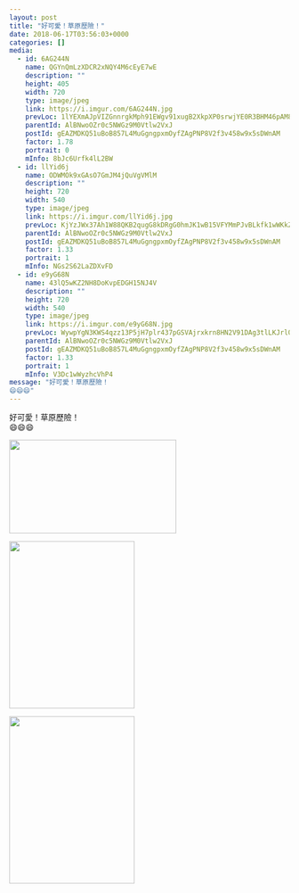 ```yaml
---
layout: post
title: "好可愛！草原歷險！" 
date: 2018-06-17T03:56:03+0000 
categories: [] 
media:
  - id: 6AG244N
    name: QGYnQmLzXDCR2xNQY4M6cEyE7wE
    description: ""   
    height: 405
    width: 720
    type: image/jpeg
    link: https://i.imgur.com/6AG244N.jpg
    prevLoc: 1lYEXmAJpVIZGnnrgkMph91EWgv91xugB2XkpXP0srwjYE0R3BHM46pAM86NcExKvD9M77FDk3r2GXXns1Z19QNAooC4mLWo8qMwCBjpEMEry1i5GoJRLZyQH9JVwNlZq7u2kMPqwWy3Sj72xvv7PLhjZ90r6VvpIrzgM8x994fx7KEmJW26s9Ek7zOrzgiv5mBNmp0ws89zJXoPwvf4q8VMxK2NSjyLEKJBvrunlpJ6jgQ6sV0JEzOQ15SZy8Kl6kzzT1WrDE
    parentId: AlBNwoOZr0c5NWGz9M0Vtlw2VxJ
    postId: gEAZMDKQ51uBoB857L4MuGgngpxmOyfZAgPNP8V2f3v458w9x5sDWnAM
    factor: 1.78
    portrait: 0
    mInfo: 8bJc6Urfk4lL2BW
  - id: llYid6j
    name: ODWMOk9xGAsO7GmJM4jQuVgVMlM
    description: ""   
    height: 720
    width: 540
    type: image/jpeg
    link: https://i.imgur.com/llYid6j.jpg
    prevLoc: KjYzJWx37Ah1W88QKB2qugG8kDRgG0hmJK1wB15VFYMmPJvBLkfk1wWKkZkOIBG14wRQ09IvVJKgMyXRFoAG95z3YmcKZAyP31o2TEq1XyD52YSl6gyPw3VrSyQGgWW7Omf4YNVVKgwAHY1DRLqxJPs7nVMRxBwjTRO0rRL1K3FOyy7Nkz4XtXl5K33YBWumAGMRKqm4h0QVE4oo5NsR5YgJp2O9sW0BMpjRKNS7ZW08E9wRtk3pnGrqnDFA7NOLJW4OF72
    parentId: AlBNwoOZr0c5NWGz9M0Vtlw2VxJ
    postId: gEAZMDKQ51uBoB857L4MuGgngpxmOyfZAgPNP8V2f3v458w9x5sDWnAM
    factor: 1.33
    portrait: 1
    mInfo: NGs2S62LaZDXvFD
  - id: e9yG68N
    name: 43lQ5wKZ2NH8DoKvpEDGH15NJ4V
    description: ""   
    height: 720
    width: 540
    type: image/jpeg
    link: https://i.imgur.com/e9yG68N.jpg
    prevLoc: WywpYgN3KWS4qzz13P5jH7plr437pGSVAjrxkrn8HN2V91DAg3tlLKJrl0l1tqXJ0Yj97DtRwGk47rqLU4jpYzm06wiR2p11G2O2FkzQ2yXWZMIGVB3Y4BZpIlYXyGVMmDhoNDPyNEZKfMo520mlNVsK0MG1NyXQhkMWDkZJj7HEJJomNQLvCZvnV99B8XiRp5j0XYGlUmw90kEox3Sx7AlJkLDqcQKNJOQVMwtNopJzPOOxFyXXDl5wo8ijQ4JP9v6YCxr
    parentId: AlBNwoOZr0c5NWGz9M0Vtlw2VxJ
    postId: gEAZMDKQ51uBoB857L4MuGgngpxmOyfZAgPNP8V2f3v458w9x5sDWnAM
    factor: 1.33
    portrait: 1
    mInfo: V3Dc1wWyzhcVhP4
message: "好可愛！草原歷險！  
😄😄😄"
---
```


好可愛！草原歷險！  
😄😄😄


[//]: #media:  
<a href="https://i.imgur.com/6AG244N.jpg"><img src="https://i.imgur.com/6AG244N.jpg" height="168" width="300" /></a> 
  

<a href="https://i.imgur.com/llYid6j.jpg"><img src="https://i.imgur.com/llYid6j.jpg" height="300" width="225" /></a> 
  

<a href="https://i.imgur.com/e9yG68N.jpg"><img src="https://i.imgur.com/e9yG68N.jpg" height="300" width="225" /></a> 
 
